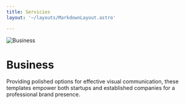 ```yaml
---
title: Servicios
layout: '~/layouts/MarkdownLayout.astro'

---
```

![Business](/src/assets/images/hero-image.png)

# Business

Providing polished options for effective visual communication, these templates empower both startups and established companies for a professional brand presence.
